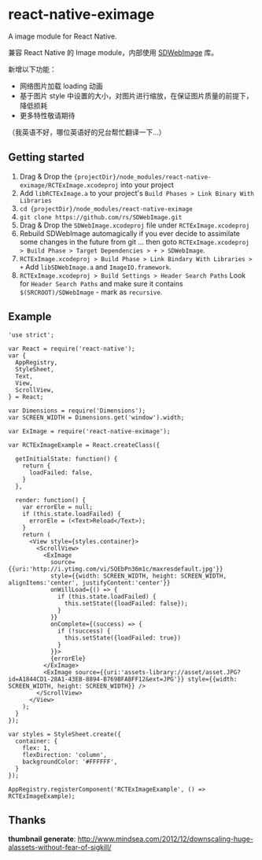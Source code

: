 # react-native-eximage
A image module for React Native.

兼容 React Native 的 Image module，内部使用 [SDWebImage](https://github.com/rs/SDWebImage) 库。

新增以下功能：

* 网络图片加载 loading 动画
* 基于图片 style 中设置的大小，对图片进行缩放，在保证图片质量的前提下，降低损耗
* 更多特性敬请期待

（我英语不好，哪位英语好的兄台帮忙翻译一下...）

## Getting started

1. Drag & Drop the `{projectDir}/node_modules/react-native-eximage/RCTExImage.xcodeproj` into your project
2. Add `libRCTExImage.a` to your project's `Build Phases > Link Binary With Libraries`
3. `cd {projectDir}/node_modules/react-native-eximage`
4. `git clone https://github.com/rs/SDWebImage.git`
5. Drag & Drop the `SDWebImage.xcodeproj` file under `RCTExImage.xcodeproj`
6. Rebuild SDWebImage automagically if you ever decide to assimilate some changes in the future from git ... then goto `RCTExImage.xcodeproj > Build Phase > Target Dependencies > + > SDWebImage`.
7. `RCTExImage.xcodeproj > Build Phase > Link Bindary With Libraries > +` Add `libSDWebImage.a` and `ImageIO.framework`.
8. `RCTExImage.xcodeproj > Build Settings > Header Search Paths` Look for `Header Search Paths` and make sure it contains `$(SRCROOT)/SDWebImage` - mark as `recursive`. 

## Example
```
'use strict';

var React = require('react-native');
var {
  AppRegistry,
  StyleSheet,
  Text,
  View,
  ScrollView,
} = React;

var Dimensions = require('Dimensions');
var SCREEN_WIDTH = Dimensions.get('window').width;

var ExImage = require('react-native-eximage');

var RCTExImageExample = React.createClass({

  getInitialState: function() {
    return {
      loadFailed: false,
    }
  },
  
  render: function() {
    var errorEle = null;
    if (this.state.loadFailed) {
      errorEle = (<Text>Reload</Text>);
    }
    return (
      <View style={styles.container}>
        <ScrollView>
          <ExImage
            source={{uri:'http://i.ytimg.com/vi/SQEbPn36m1c/maxresdefault.jpg'}}
            style={{width: SCREEN_WIDTH, height: SCREEN_WIDTH, alignItems:'center', justifyContent:'center'}}
            onWillLoad={() => {
              if (this.state.loadFailed) {
                this.setState({loadFailed: false});
              }
            }}
            onComplete={(success) => {
              if (!success) {
                this.setState({loadFailed: true})
              }
            }}>
            {errorEle}
          </ExImage>
          <ExImage source={{uri:'assets-library://asset/asset.JPG?id=A1844CD1-28A1-43EB-8894-B769BFABFF12&ext=JPG'}} style={{width: SCREEN_WIDTH, height: SCREEN_WIDTH}} />
        </ScrollView>
      </View>
    );
  }
});

var styles = StyleSheet.create({
  container: {
    flex: 1,
    flexDirection: 'column',
    backgroundColor: '#FFFFFF',
  }
});

AppRegistry.registerComponent('RCTExImageExample', () => RCTExImageExample);
```

## Thanks

**thumbnail generate**: http://www.mindsea.com/2012/12/downscaling-huge-alassets-without-fear-of-sigkill/
